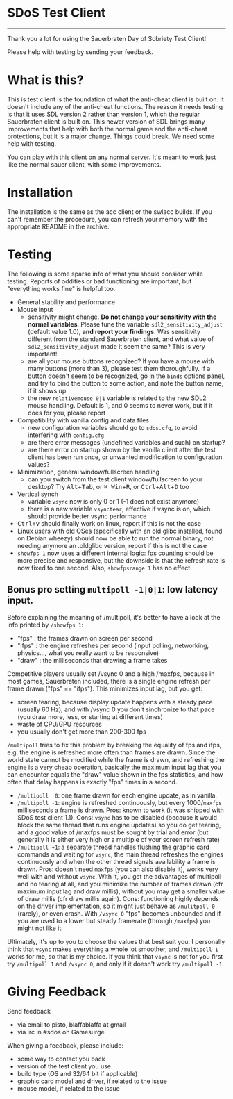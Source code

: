 # SDoS Test Client #

-------

Thank you a lot for using the Sauerbraten Day of Sobriety Test Client!

Please help with testing by sending your feedback.

# What is this? #

This is test client is the foundation of what the anti-cheat client is
built on. It doesn't include any of the anti-cheat functions. The
reason it needs testing is that it uses SDL version 2 rather than
version 1, which the regular Sauerbraten client is built on. This
newer version of SDL brings many improvements that help with both the
normal game and the anti-cheat protections, but it is a major
change. Things could break. We need some help with testing.

You can play with this client on any normal server. It's meant to work
just like the normal sauer client, with some improvements.

# Installation #

The installation is the same as the acc client or the swlacc
builds. If you can't remember the procedure, you can refresh your
memory with the appropriate README in the archive.

# Testing #

The following is some sparse info of what you should consider while
testing. Reports of oddities or bad functioning are important, but
"everything works fine" is helpful too.

- General stability and performance
- Mouse input
  - sensitivity might change. __Do not change your sensitivity with
    the normal variables__. Please tune the variable
    `sdl2_sensitivity_adjust` (default value 1.0), **and report your
    findings**. Was sensitivity different from the standard
    Sauerbraten client, and what value of `sdl2_sensitivity_adjust`
    made it seem the same? This is very important!
  - are all your mouse buttons recognized? If you have a mouse with
    many buttons (more than 3), please test them thoroughfully. If a
    button doesn't seem to be recognized, go in the `binds` options
    panel, and try to bind the button to some action, and note the
    button name, if it shows up
  - the new `relativemouse 0|1` variable is related to the new SDL2
    mouse handling. Default is 1, and 0 seems to never work, but if it
    does for you, please report
- Compatibility with vanilla config and data files
  - new configuration variables should go to `sdos.cfg`, to avoid
    interfering with `config.cfg`
  - are there error messages (undefined variables and such) on
    startup?
  - are there error on startup shown by the vanilla client after the
    test client has been run once, or unwanted modification to
    configuration values?
- Minimization, general window/fullscreen handling
  - can you switch from the test client window/fullscreen to your
    desktop? Try <kbd>Alt</kbd>+<kbd>Tab</kbd>, or <kbd>⌘ Win</kbd>+<kbd>R</kbd>, or
    <kbd>Ctrl</kbd>+<kbd>Alt</kbd>+<kbd>D</kbd> too
- Vertical synch
  - variable `vsync` now is only 0 or 1 (-1 does not exist anymore)
  - there is a new variable `vsynctear`, effective if vsync is on,
    which should provide better vsync performance
- <kbd>Ctrl+v</kbd> should finally work on linux, report if this is
  not the case
- Linux users with old OSes (specifically with an old glibc installed,
  found on Debian wheezy) should now be able to run the normal binary,
  not needing anymore an .oldglibc version, report if this is not the
  case
- `showfps 1` now uses a different internal logic: fps counting should
  be more precise and responsive, but the downside is that the refresh
  rate is now fixed to one second. Also, `showfpsrange 1` has no effect.

## Bonus pro setting `multipoll -1|0|1`: low latency input. ##

  Before explaining the meaning of /multipoll, it's better to have a look
  at the info printed by `/showfps 1`:
  - "fps"  : the frames drawn on screen per second
  - "ifps" : the engine refreshes per second (input polling, networking,
    physics..., what you really want to be responsive)
  - "draw" : the milliseconds that drawing a frame takes

  Competitive players usually set /vsync 0 and a high /maxfps, because in
  most games, Sauerbraten included, there is a single engine refresh
  per frame drawn ("fps" == "ifps"). This minimizes input lag, but you get:
  - screen tearing, because display update happens with a steady pace
    (usually 60 Hz), and with /vsync 0 you don't sinchronize to that pace
    (you draw more, less, or starting at different times)
  - waste of CPU/GPU resources
  - you usually don't get more than 200-300 fps

  `/multipoll` tries to fix this problem by breaking the equality of fps
  and ifps, e.g. the engine is refreshed more often than frames are drawn.
  Since the world state cannot be modified while the frame is drawn, and
  refreshing the engine is a very cheap operation, basically the maximum
  input lag that you can encounter equals the "draw" value shown in the
  fps statistics, and how often that delay happens is exactly "fps" times
  in a second.
  - `/multipoll  0`: one frame drawn for each engine update, as in vanilla.
  - `/multipoll -1`: engine is refreshed continuously, but every 1000/`maxfps`
    milliseconds a frame is drawn. Pros: known to work (it was shipped with
    SDoS test client 1.1). Cons: `vsync` has to be disabled (because it would
    block the same thread that runs engine updates) so you do get tearing,
    and a good value of /maxfps must be sought by trial and error (but
    generally it is either very high or a multiple of your screen refresh rate)
  - `/multipoll +1`: a separate thread handles flushing the graphic card
    commands and waiting for `vsync`, the main thread refreshes the engines
    continuously and when the other thread signals availability a frame is
    drawn. Pros: doesn't need `maxfps` (you can also disable it), works very well with and
    without `vsync`. With it, you get the advantages of multipoll  and no
    tearing at all, and you minimize the number of frames drawn (cfr maximum
    input lag and draw millis), without you may get a smaller value of draw
    millis (cfr draw millis again). Cons: functioning highly depends on the driver
    implementation, so it might just behave as `/mulitpoll 0` (rarely), or even
    crash. With `/vsync 0` "fps" becomes unbounded and if you are used to a
    lower but steady framerate (through `/maxfps`) you might not like it.

  Ultimately, it's up to you to choose the values that best suit you. I personally
  think that `vsync` makes everything a whole lot smoother, and `/multipoll 1`
  works for me, so that is my choice. If you think that `vsync` is not for you
  first try `/multipoll 1` and `/vsync 0`, and only if it doesn't work try
  `/multipoll -1`.

# Giving Feedback #

Send feedback

- via email to pisto, blaffablaffa at gmail
- via irc in #sdos on Gamesurge

When giving a feedback, please include:

- some way to contact you back
- version of the test client you use
- build type (OS and 32/64 bit if applicable)
- graphic card model and driver, if related to the issue
- mouse model, if related to the issue
